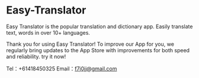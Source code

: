 # Easy-Translator

Easy Translator is the popular translation and dictionary app. Easily translate text, words in over 10+ languages.

Thank you for using Easy Translator! To improve our App for you, we regularly bring updates to the App Store with improvements for both speed and reliability. try it now!

Tel：+61418450325
Email：f7j0jj@gmail.com
